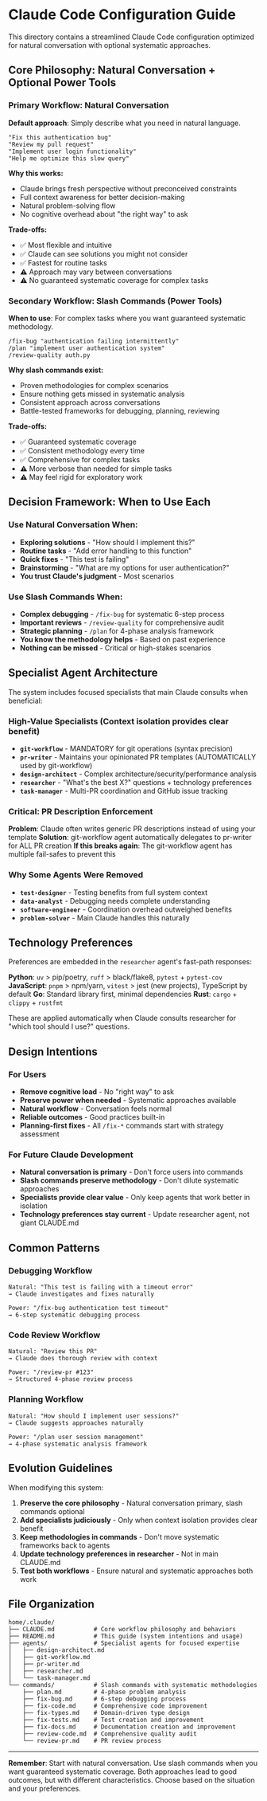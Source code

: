 # Claude Code Configuration Guide

This directory contains a streamlined Claude Code configuration optimized for natural conversation with optional systematic approaches.

## Core Philosophy: Natural Conversation + Optional Power Tools

### Primary Workflow: Natural Conversation

**Default approach**: Simply describe what you need in natural language.

```
"Fix this authentication bug"
"Review my pull request"
"Implement user login functionality"
"Help me optimize this slow query"
```

**Why this works:**

- Claude brings fresh perspective without preconceived constraints
- Full context awareness for better decision-making
- Natural problem-solving flow
- No cognitive overhead about "the right way" to ask

**Trade-offs:**

- ✅ Most flexible and intuitive
- ✅ Claude can see solutions you might not consider
- ✅ Fastest for routine tasks
- ⚠️ Approach may vary between conversations
- ⚠️ No guaranteed systematic coverage for complex tasks

### Secondary Workflow: Slash Commands (Power Tools)

**When to use**: For complex tasks where you want guaranteed systematic methodology.

```
/fix-bug "authentication failing intermittently"
/plan "implement user authentication system"
/review-quality auth.py
```

**Why slash commands exist:**

- Proven methodologies for complex scenarios
- Ensure nothing gets missed in systematic analysis
- Consistent approach across conversations
- Battle-tested frameworks for debugging, planning, reviewing

**Trade-offs:**

- ✅ Guaranteed systematic coverage
- ✅ Consistent methodology every time
- ✅ Comprehensive for complex tasks
- ⚠️ More verbose than needed for simple tasks
- ⚠️ May feel rigid for exploratory work

## Decision Framework: When to Use Each

### Use Natural Conversation When:

- **Exploring solutions** - "How should I implement this?"
- **Routine tasks** - "Add error handling to this function"
- **Quick fixes** - "This test is failing"
- **Brainstorming** - "What are my options for user authentication?"
- **You trust Claude's judgment** - Most scenarios

### Use Slash Commands When:

- **Complex debugging** - `/fix-bug` for systematic 6-step process
- **Important reviews** - `/review-quality` for comprehensive audit
- **Strategic planning** - `/plan` for 4-phase analysis framework
- **You know the methodology helps** - Based on past experience
- **Nothing can be missed** - Critical or high-stakes scenarios

## Specialist Agent Architecture

The system includes focused specialists that main Claude consults when beneficial:

### High-Value Specialists (Context isolation provides clear benefit)

- **`git-workflow`** - MANDATORY for git operations (syntax precision)
- **`pr-writer`** - Maintains your opinionated PR templates (AUTOMATICALLY used by git-workflow)
- **`design-architect`** - Complex architecture/security/performance analysis
- **`researcher`** - "What's the best X?" questions + technology preferences
- **`task-manager`** - Multi-PR coordination and GitHub issue tracking

### Critical: PR Description Enforcement

**Problem**: Claude often writes generic PR descriptions instead of using your template
**Solution**: git-workflow agent automatically delegates to pr-writer for ALL PR creation
**If this breaks again**: The git-workflow agent has multiple fail-safes to prevent this

### Why Some Agents Were Removed

- **`test-designer`** - Testing benefits from full system context
- **`data-analyst`** - Debugging needs complete understanding
- **`software-engineer`** - Coordination overhead outweighed benefits
- **`problem-solver`** - Main Claude handles this naturally

## Technology Preferences

Preferences are embedded in the `researcher` agent's fast-path responses:

**Python**: `uv` > pip/poetry, `ruff` > black/flake8, `pytest` + `pytest-cov`
**JavaScript**: `pnpm` > npm/yarn, `vitest` > jest (new projects), TypeScript by default
**Go**: Standard library first, minimal dependencies
**Rust**: `cargo` + `clippy` + `rustfmt`

These are applied automatically when Claude consults researcher for "which tool should I use?" questions.

## Design Intentions

### For Users

- **Remove cognitive load** - No "right way" to ask
- **Preserve power when needed** - Systematic approaches available
- **Natural workflow** - Conversation feels normal
- **Reliable outcomes** - Good practices built-in
- **Planning-first fixes** - All `/fix-*` commands start with strategy assessment

### For Future Claude Development

- **Natural conversation is primary** - Don't force users into commands
- **Slash commands preserve methodology** - Don't dilute systematic approaches
- **Specialists provide clear value** - Only keep agents that work better in isolation
- **Technology preferences stay current** - Update researcher agent, not giant CLAUDE.md

## Common Patterns

### Debugging Workflow

```
Natural: "This test is failing with a timeout error"
→ Claude investigates and fixes naturally

Power: "/fix-bug authentication test timeout"
→ 6-step systematic debugging process
```

### Code Review Workflow

```
Natural: "Review this PR"
→ Claude does thorough review with context

Power: "/review-pr #123"
→ Structured 4-phase review process
```

### Planning Workflow

```
Natural: "How should I implement user sessions?"
→ Claude suggests approaches naturally

Power: "/plan user session management"
→ 4-phase systematic analysis framework
```

## Evolution Guidelines

When modifying this system:

1. **Preserve the core philosophy** - Natural conversation primary, slash commands optional
2. **Add specialists judiciously** - Only when context isolation provides clear benefit
3. **Keep methodologies in commands** - Don't move systematic frameworks back to agents
4. **Update technology preferences in researcher** - Not in main CLAUDE.md
5. **Test both workflows** - Ensure natural and systematic approaches both work

## File Organization

```
home/.claude/
├── CLAUDE.md           # Core workflow philosophy and behaviors
├── README.md           # This guide (system intentions and usage)
├── agents/             # Specialist agents for focused expertise
│   ├── design-architect.md
│   ├── git-workflow.md
│   ├── pr-writer.md
│   ├── researcher.md
│   └── task-manager.md
└── commands/           # Slash commands with systematic methodologies
    ├── plan.md         # 4-phase problem analysis
    ├── fix-bug.md      # 6-step debugging process
    ├── fix-code.md     # Comprehensive code improvement
    ├── fix-types.md    # Domain-driven type design
    ├── fix-tests.md    # Test creation and improvement
    ├── fix-docs.md     # Documentation creation and improvement
    ├── review-code.md  # Comprehensive quality audit
    └── review-pr.md    # PR review process
```

---

**Remember**: Start with natural conversation. Use slash commands when you want guaranteed systematic coverage. Both approaches lead to good outcomes, but with different characteristics. Choose based on the situation and your preferences.

